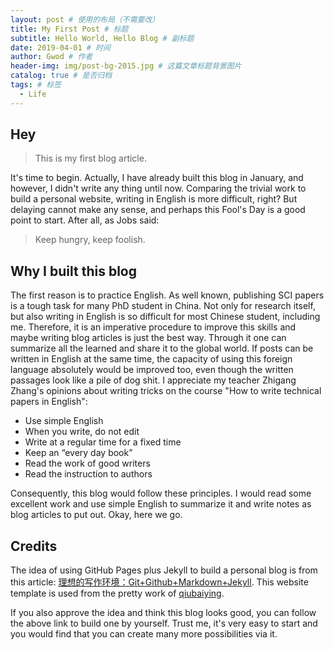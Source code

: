 ```yaml
---
layout: post # 使用的布局（不需要改）
title: My First Post # 标题
subtitle: Hello World, Hello Blog # 副标题
date: 2019-04-01 # 时间
author: Gwod # 作者
header-img: img/post-bg-2015.jpg # 这篇文章标题背景图片
catalog: true # 是否归档
tags: # 标签
  - Life
---
```


## Hey

> This is my first blog article.

It's time to begin. Actually, I have already built this blog in January, and
however, I didn't write any thing until now. Comparing the trivial work to build
a personal website, writing in English is more difficult, right? But delaying
cannot make any sense, and perhaps this Fool's Day is a good point to start.
After all, as Jobs said:

> Keep hungry, keep foolish.

## Why I built this blog

The first reason is to practice English. As well known, publishing SCI papers is
a tough task for many PhD student in China. Not only for research itself, but
also writing in English is so difficult for most Chinese student, including me.
Therefore, it is an imperative procedure to improve this skills and maybe
writing blog articles is just the best way. Through it one can summarize all the
learned and share it to the global world. If posts can be written in English at
the same time, the capacity of using this foreign language absolutely would be
improved too, even though the written passages look like a pile of dog shit. I
appreciate my teacher Zhigang Zhang's opinions about writing tricks on the
course "How to write technical papers in English":

- Use simple English
- When you write, do not edit
- Write at a regular time for a fixed time
- Keep an “every day book”
- Read the work of good writers
- Read the instruction to authors

Consequently, this blog would follow these principles. I would read some
excellent work and use simple English to summarize it and write notes as blog
articles to put out. Okay, here we go.

## Credits

The idea of using GitHub Pages plus Jekyll to build a personal blog is from this
article:
[理想的写作环境：Git+Github+Markdown+Jekyll](https://www.yangzhiping.com/tech/writing-space.html).
This website template is used from the pretty work of
[qiubaiying](https://github.com/qiubaiying/qiubaiying.github.io).

If you also approve the idea and think this blog looks good, you can follow the
above link to build one by yourself. Trust me, it's very easy to start and you
would find that you can create many more possibilities via it.
